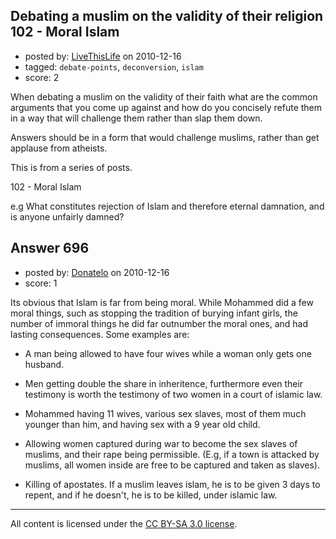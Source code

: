 ## Debating a muslim on the validity of their religion 102 - Moral Islam

- posted by: [LiveThisLife](https://stackexchange.com/users/-1/150-livethislife) on 2010-12-16
- tagged: `debate-points`, `deconversion`, `islam`
- score: 2

When debating a muslim on the validity of their faith what are the common arguments that you come up against and how do you concisely refute them in a way that will challenge them rather than slap them down.

Answers should be in a form that would challenge muslims, rather than get applause from atheists.

This is from a series of posts.

102 - Moral Islam

e.g What constitutes rejection of Islam and therefore eternal damnation, and is anyone unfairly damned?




## Answer 696

- posted by: [Donatelo](https://stackexchange.com/users/-1/196-donatelo) on 2010-12-16
- score: 1

Its obvious that Islam is far from being moral. While Mohammed did a few moral things, such as stopping the tradition of burying infant girls, the number of immoral things he did far outnumber the moral ones, and had lasting consequences. Some examples are:

- A man being allowed to have four wives while a woman only gets one husband.

- Men getting double the share in inheritence, furthermore even their testimony is worth the testimony of two women in a court of islamic law.

- Mohammed having 11 wives, various sex slaves, most of them much younger than him, and having sex with a 9 year old child. 

- Allowing women captured during war to become the sex slaves of muslims, and their rape being permissible. (E.g, if a town is attacked by muslims, all women inside are free to be captured and taken as slaves).

- Killing of apostates. If a muslim leaves islam, he is to be given 3 days to repent, and if he doesn't, he is to be killed, under islamic law.



---

All content is licensed under the [CC BY-SA 3.0 license](https://creativecommons.org/licenses/by-sa/3.0/).
